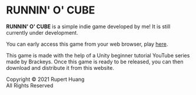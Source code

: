 # RUNNIN' O' CUBE

**RUNNIN' O' CUBE** is a simple indie game developed by me! It is still currently under development.

You can early access this game from your web browser, play [here](/runnin-o-cube/play).

This game is made with the help of a Unity beginner tutorial YouTube series made by Brackeys. Once this game is ready to be released, you can then download and distribute it from this website.

Copyright © 2021 Rupert Huang <br>
All Rights Reserved
